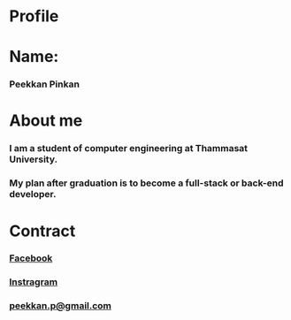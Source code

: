 # Profile

# Name:
### Peekkan Pinkan


# About me

### I am a student of computer engineering at Thammasat University.
### My plan after graduation is to become a full-stack or back-end developer.

# Contract

### [Facebook](https://www.facebook.com/peek.ice)
### [Instragram](https://www.instagram.com/peek_ice)
### <peekkan.p@gmail.com>